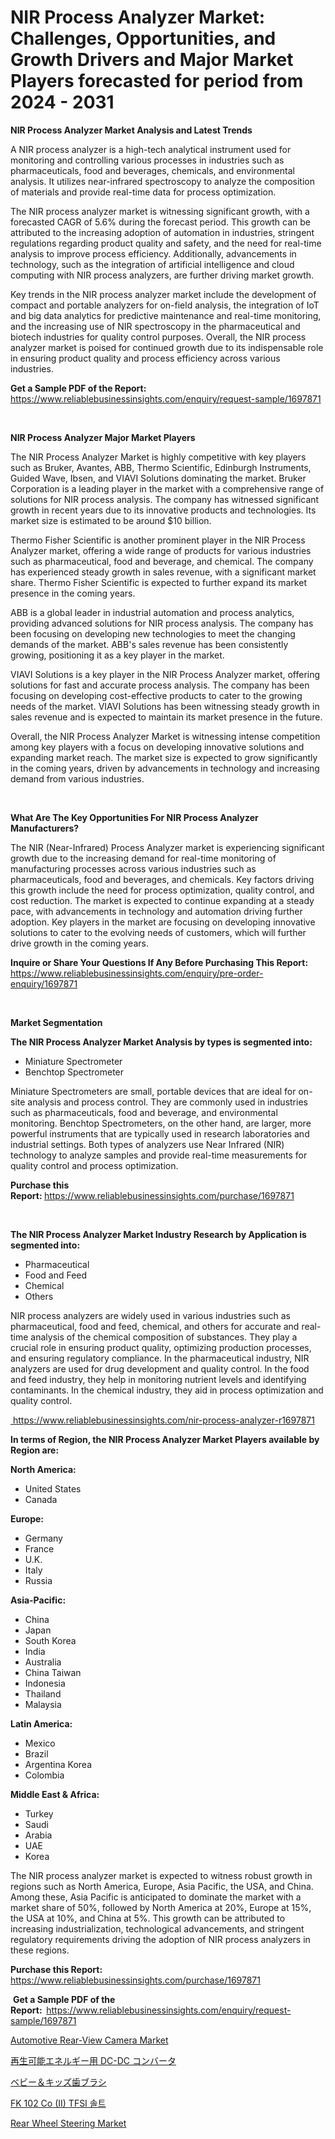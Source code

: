 <p><h1>NIR Process Analyzer Market: Challenges, Opportunities, and Growth Drivers and Major Market Players forecasted for period from 2024 - 2031</h1></p><p><strong>NIR Process Analyzer Market Analysis and Latest Trends</strong></p>
<p><p>A NIR process analyzer is a high-tech analytical instrument used for monitoring and controlling various processes in industries such as pharmaceuticals, food and beverages, chemicals, and environmental analysis. It utilizes near-infrared spectroscopy to analyze the composition of materials and provide real-time data for process optimization.</p><p>The NIR process analyzer market is witnessing significant growth, with a forecasted CAGR of 5.6% during the forecast period. This growth can be attributed to the increasing adoption of automation in industries, stringent regulations regarding product quality and safety, and the need for real-time analysis to improve process efficiency. Additionally, advancements in technology, such as the integration of artificial intelligence and cloud computing with NIR process analyzers, are further driving market growth.</p><p>Key trends in the NIR process analyzer market include the development of compact and portable analyzers for on-field analysis, the integration of IoT and big data analytics for predictive maintenance and real-time monitoring, and the increasing use of NIR spectroscopy in the pharmaceutical and biotech industries for quality control purposes. Overall, the NIR process analyzer market is poised for continued growth due to its indispensable role in ensuring product quality and process efficiency across various industries.</p></p>
<p><strong>Get a Sample PDF of the Report:&nbsp;</strong> <a href="https://www.reliablebusinessinsights.com/enquiry/request-sample/1697871">https://www.reliablebusinessinsights.com/enquiry/request-sample/1697871</a></p>
<p>&nbsp;</p>
<p><strong>NIR Process Analyzer Major Market Players</strong></p>
<p><p>The NIR Process Analyzer Market is highly competitive with key players such as Bruker, Avantes, ABB, Thermo Scientific, Edinburgh Instruments, Guided Wave, Ibsen, and VIAVI Solutions dominating the market. Bruker Corporation is a leading player in the market with a comprehensive range of solutions for NIR process analysis. The company has witnessed significant growth in recent years due to its innovative products and technologies. Its market size is estimated to be around $10 billion.</p><p>Thermo Fisher Scientific is another prominent player in the NIR Process Analyzer market, offering a wide range of products for various industries such as pharmaceutical, food and beverage, and chemical. The company has experienced steady growth in sales revenue, with a significant market share. Thermo Fisher Scientific is expected to further expand its market presence in the coming years.</p><p>ABB is a global leader in industrial automation and process analytics, providing advanced solutions for NIR process analysis. The company has been focusing on developing new technologies to meet the changing demands of the market. ABB's sales revenue has been consistently growing, positioning it as a key player in the market.</p><p>VIAVI Solutions is a key player in the NIR Process Analyzer market, offering solutions for fast and accurate process analysis. The company has been focusing on developing cost-effective products to cater to the growing needs of the market. VIAVI Solutions has been witnessing steady growth in sales revenue and is expected to maintain its market presence in the future.</p><p>Overall, the NIR Process Analyzer Market is witnessing intense competition among key players with a focus on developing innovative solutions and expanding market reach. The market size is expected to grow significantly in the coming years, driven by advancements in technology and increasing demand from various industries.</p></p>
<p>&nbsp;</p>
<p><strong>What Are The Key Opportunities For NIR Process Analyzer Manufacturers?</strong></p>
<p><p>The NIR (Near-Infrared) Process Analyzer market is experiencing significant growth due to the increasing demand for real-time monitoring of manufacturing processes across various industries such as pharmaceuticals, food and beverages, and chemicals. Key factors driving this growth include the need for process optimization, quality control, and cost reduction. The market is expected to continue expanding at a steady pace, with advancements in technology and automation driving further adoption. Key players in the market are focusing on developing innovative solutions to cater to the evolving needs of customers, which will further drive growth in the coming years.</p></p>
<p><strong>Inquire or Share Your Questions If Any Before Purchasing This Report:</strong> <a href="https://www.reliablebusinessinsights.com/enquiry/pre-order-enquiry/1697871">https://www.reliablebusinessinsights.com/enquiry/pre-order-enquiry/1697871</a></p>
<p>&nbsp;</p>
<p><strong>Market Segmentation</strong></p>
<p><strong>The NIR Process Analyzer Market Analysis by types is segmented into:</strong></p>
<p><ul><li>Miniature Spectrometer</li><li>Benchtop Spectrometer</li></ul></p>
<p><p>Miniature Spectrometers are small, portable devices that are ideal for on-site analysis and process control. They are commonly used in industries such as pharmaceuticals, food and beverage, and environmental monitoring. Benchtop Spectrometers, on the other hand, are larger, more powerful instruments that are typically used in research laboratories and industrial settings. Both types of analyzers use Near Infrared (NIR) technology to analyze samples and provide real-time measurements for quality control and process optimization.</p></p>
<p><strong>Purchase this Report:&nbsp;</strong><a href="https://www.reliablebusinessinsights.com/purchase/1697871">https://www.reliablebusinessinsights.com/purchase/1697871</a></p>
<p>&nbsp;</p>
<p><strong>The NIR Process Analyzer Market Industry Research by Application is segmented into:</strong></p>
<p><ul><li>Pharmaceutical</li><li>Food and Feed</li><li>Chemical</li><li>Others</li></ul></p>
<p><p>NIR process analyzers are widely used in various industries such as pharmaceutical, food and feed, chemical, and others for accurate and real-time analysis of the chemical composition of substances. They play a crucial role in ensuring product quality, optimizing production processes, and ensuring regulatory compliance. In the pharmaceutical industry, NIR analyzers are used for drug development and quality control. In the food and feed industry, they help in monitoring nutrient levels and identifying contaminants. In the chemical industry, they aid in process optimization and quality control.</p></p>
<p><a href="https://www.reliablebusinessinsights.com/nir-process-analyzer-r1697871">&nbsp;https://www.reliablebusinessinsights.com/nir-process-analyzer-r1697871</a></p>
<p><strong>In terms of Region, the NIR Process Analyzer Market Players available by Region are:</strong></p>
<p>
    <p> <strong> North America: </strong>
        <ul>
            <li>United States</li>
            <li>Canada</li>
        </ul>
        </p> 
    <p> <strong> Europe: </strong>
        <ul>
            <li>Germany</li>
            <li>France</li>
            <li>U.K.</li>
            <li>Italy</li>
            <li>Russia</li>
        </ul>
        </p> 
    <p> <strong> Asia-Pacific: </strong>
        <ul>
            <li>China</li>
            <li>Japan</li>
            <li>South Korea</li>
            <li>India</li>
            <li>Australia</li>
            <li>China Taiwan</li>
            <li>Indonesia</li>
            <li>Thailand</li>
            <li>Malaysia</li>
        </ul>
        </p> 
    <p> <strong> Latin America: </strong>
        <ul>
            <li>Mexico</li>
            <li>Brazil</li>
            <li>Argentina Korea</li>
            <li>Colombia</li>
        </ul>
        </p> 
    <p> <strong> Middle East & Africa: </strong>
        <ul>
            <li>Turkey</li>
            <li>Saudi</li>
            <li>Arabia</li>
            <li>UAE</li>
            <li>Korea</li>
        </ul>
    </p>
    </p>
<p><p>The NIR process analyzer market is expected to witness robust growth in regions such as North America, Europe, Asia Pacific, the USA, and China. Among these, Asia Pacific is anticipated to dominate the market with a market share of 50%, followed by North America at 20%, Europe at 15%, the USA at 10%, and China at 5%. This growth can be attributed to increasing industrialization, technological advancements, and stringent regulatory requirements driving the adoption of NIR process analyzers in these regions.</p></p>
<p><strong>Purchase this Report: </strong><a href="https://www.reliablebusinessinsights.com/purchase/1697871">https://www.reliablebusinessinsights.com/purchase/1697871</a></p>
<p>&nbsp;<strong>Get a Sample PDF of the Report:&nbsp;&nbsp;</strong><a href="https://www.reliablebusinessinsights.com/enquiry/request-sample/1697871">https://www.reliablebusinessinsights.com/enquiry/request-sample/1697871</a></p>
<p><strong></strong></p>
<p><p><a href="https://github.com/marthawweekle/Market-Research-Report-List-1/blob/main/automotive-rear-view-camera-market.md">Automotive Rear-View Camera Market</a></p><p><a href="https://github.com/zjkmgcs938405/Market-Research-Report-List-2/blob/main/5831944100404.md">再生可能エネルギー用 DC-DC コンバータ</a></p><p><a href="https://github.com/mohamedbakry57/Market-Research-Report-List-4/blob/main/4920263100403.md">ベビー＆キッズ歯ブラシ</a></p><p><a href="https://github.com/TrevorKruvalis5678/Market-Research-Report-List-2/blob/main/493444693957.md">FK 102 Co (II) TFSI 솔트</a></p><p><a href="https://github.com/HenrietteMills1/Market-Research-Report-List-1/blob/main/rear-wheel-steering-market.md">Rear Wheel Steering Market</a></p></p>